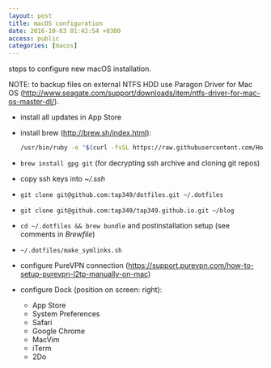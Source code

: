 ```yaml
---
layout: post
title: macOS configuration
date: 2016-10-03 01:42:54 +0300
access: public
categories: [macos]
---
```


steps to configure new macOS installation.

<!-- more -->

NOTE: to backup files on external NTFS HDD use Paragon Driver for Mac OS
      (<http://www.seagate.com/support/downloads/item/ntfs-driver-for-mac-os-master-dl/>).

- install all updates in App Store
- install brew (<http://brew.sh/index.html>):

  ```sh
  /usr/bin/ruby -e "$(curl -fsSL https://raw.githubusercontent.com/Homebrew/install/master/install)"
  ```

- `brew install gpg git` (for decrypting ssh archive and cloning git repos)
- copy ssh keys into _~/.ssh_
- `git clone git@github.com:tap349/dotfiles.git ~/.dotfiles`
- `git clone git@github.com:tap349/tap349.github.io.git ~/blog`
- `cd ~/.dotfiles && brew bundle` and postinstallation setup
  (see comments in _Brewfile_)
- `~/.dotfiles/make_symlinks.sh`
- configure PureVPN connection
  (<https://support.purevpn.com/how-to-setup-purevpn-l2tp-manually-on-mac>)
- configure Dock (position on screen: right):
  - App Store
  - System Preferences
  - Safari
  - Google Chrome
  - MacVim
  - iTerm
  - 2Do
